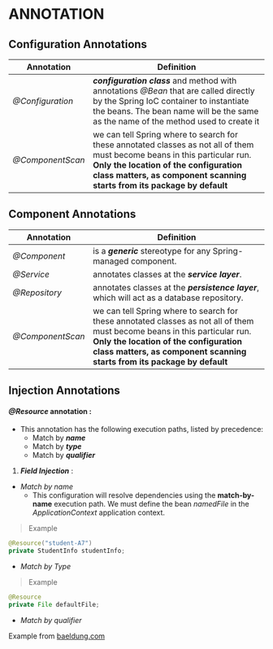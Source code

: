 # ANNOTATION
##  **Configuration Annotations**

|  Annotation |  Definition |   
|---|---|
|  _@Configuration_ |   _**configuration class**_ and method with annotations _@Bean_ that are called directly by the Spring IoC container to instantiate the beans. The bean name will be the same as the name of the method used to create it |
| _@ComponentScan_  |  we can tell Spring where to search for these annotated classes as not all of them must become beans in this particular run. **Only the location of the configuration class matters, as component scanning starts from its package by default** | 

## **Component Annotations**

| Annotation  | Definition  | 
|---|---|
|_@Component_|is a _**generic**_ stereotype for any Spring-managed component.|
|_@Service_|annotates classes at the _**service layer**_.|
|_@Repository_|annotates classes at the _**persistence layer**_, which will act as a database repository.|
| _@ComponentScan_  |  we can tell Spring where to search for these annotated classes as not all of them must become beans in this particular run. **Only the location of the configuration class matters, as component scanning starts from its package by default** | 

## **Injection Annotations**
#### _**@Resource**_ **annotation** :
- This annotation has the following execution paths, listed by precedence:
	- Match by _**name**_
	- Match by _**type**_
	- Match by _**qualifier**_

1. _**Field Injection**_ :
- _Match by name_
	- This configuration will resolve dependencies using the **match-by-name** execution path. We must define the bean _namedFile_ in the _ApplicationContext_ application context.
> Example
```java
@Resource("student-A7")
private StudentInfo studentInfo;
```
- _Match by Type_ 

> Example 
```java
@Resource  
private File defaultFile;
```

- _Match by qualifier_ 

Example from [baeldung.com](https://www.baeldung.com/spring-annotations-resource-inject-autowire)

```java

```






<!--stackedit_data:
eyJoaXN0b3J5IjpbLTE3MDc0MTYzNjIsLTEwMzU0MzkyMDksLT
E1NjI2NTQ2OTgsMTIwNDY4NDUzOSw5Mzg0MDUwMzMsLTIwNjI1
NzEzMDQsNDE5MTQ0NjgxLDI0MTMzMzQ1NF19
-->